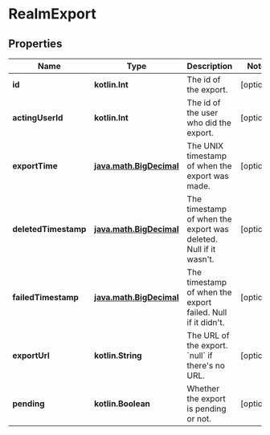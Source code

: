 
# RealmExport

## Properties
Name | Type | Description | Notes
------------ | ------------- | ------------- | -------------
**id** | **kotlin.Int** | The id of the export.  |  [optional]
**actingUserId** | **kotlin.Int** | The id of the user who did the export.  |  [optional]
**exportTime** | [**java.math.BigDecimal**](java.math.BigDecimal.md) | The UNIX timestamp of when the export was made.  |  [optional]
**deletedTimestamp** | [**java.math.BigDecimal**](java.math.BigDecimal.md) | The timestamp of when the export was deleted. Null if it wasn&#39;t.  |  [optional]
**failedTimestamp** | [**java.math.BigDecimal**](java.math.BigDecimal.md) | The timestamp of when the export failed. Null if it didn&#39;t.  |  [optional]
**exportUrl** | **kotlin.String** | The URL of the export. &#x60;null&#x60; if there&#39;s no URL.  |  [optional]
**pending** | **kotlin.Boolean** | Whether the export is pending or not.  |  [optional]



